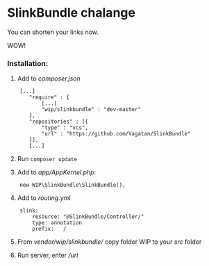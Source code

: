 # SlinkBundle chalange

You can shorten your links now.

WOW!

### Installation:

1. Add to *composer.json*
```
    [...]
       "require" : {
           [...]
           "wip/slinkbundle" : "dev-master"
       },
       "repositories" : [{
           "type" : "vcs",
           "url" : "https://github.com/Vagatan/SlinkBundle"
       }],
       [...]
```

2. Run ```composer update```

3. Add to *app/AppKernel.php*:
```
    new WIP\SlinkBundle\SlinkBundle(),
```

4. Add to *routing.yml*
```
    slink:
        resource: "@SlinkBundle/Controller/"
        type: annotation
        prefix:   /
```

5. From *vendor/wip/slinkbundle/* copy folder WIP to your *src* folder

6. Run server, enter */url*